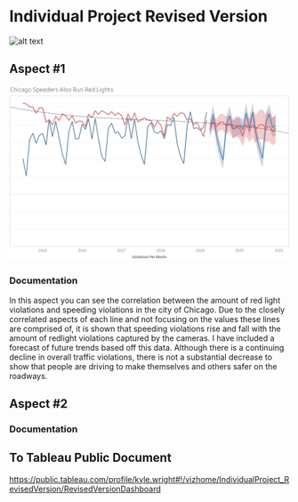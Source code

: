 # Individual Project Revised Version

![alt text]()

## Aspect #1
![alt text](https://github.com/kwright76/Visualizations/blob/master/Revised%20Vers_1.JPG)

### Documentation
In this aspect you can see the correlation between the amount of red light violations and speeding violations in the city of Chicago. Due to the closely correlated aspects of each line and not focusing on the values these lines are comprised of, it is shown that speeding violations rise and fall with the amount of redlight violations captured by the cameras. I have included a forecast of future trends based off this data. Although there is a continuing decline in overall traffic violations, there is not a substantial decrease to show that people are driving to make themselves and others safer on the roadways. 

## Aspect #2

### Documentation

## To Tableau Public Document
https://public.tableau.com/profile/kyle.wright#!/vizhome/IndividualProject_RevisedVersion/RevisedVersionDashboard
